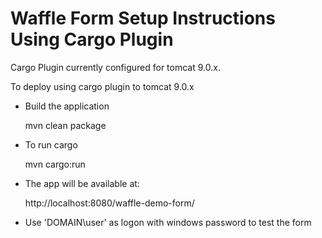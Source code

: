 Waffle Form Setup Instructions Using Cargo Plugin
=================================================

Cargo Plugin currently configured for tomcat 9.0.x.

To deploy using cargo plugin to tomcat 9.0.x

- Build the application

    mvn clean package

- To run cargo

    mvn cargo:run

- The app will be available at:

    http://localhost:8080/waffle-demo-form/

- Use 'DOMAIN\\user' as logon with windows password to test the form
